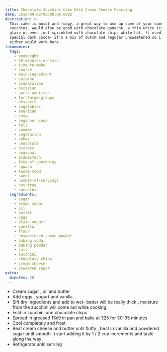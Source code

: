 ```yaml
---
title: Chocolate Zucchini Cake With Cream Cheese Frosting
date: 2010-09-02T00:00:00.000Z
description: >-
  This cake is moist and fudgy, a great way to use up some of your summer
  zucchini. would also be good with chocolate ganache, a thin white icing or
  glaze or even just sprinkled with chocolate chips while hot. *i used hershey's
  special dark cocoa- it's a mix of dutch and regular unsweetened so i think
  either would work here
taxonomies:
  tags:
    - weeknight
    - 60-minutes-or-less
    - time-to-make
    - course
    - main-ingredient
    - cuisine
    - preparation
    - occasion
    - north-american
    - for-large-groups
    - desserts
    - vegetables
    - american
    - easy
    - beginner-cook
    - fall
    - summer
    - vegetarian
    - cakes
    - chocolate
    - dietary
    - seasonal
    - midwestern
    - free-of-something
    - squash
    - taste-mood
    - sweet
    - number-of-servings
    - nut-free
    - zucchini
  ingredients:
    - sugar
    - brown sugar
    - oil
    - butter
    - eggs
    - plain yogurt
    - vanilla
    - flour
    - unsweetened cocoa powder
    - baking soda
    - baking powder
    - salt
    - zucchini
    - chocolate chips
    - cream cheese
    - powdered sugar
extra:
  minutes: 50
---
```

 - Cream sugar , oil and butter
 - Add eggs , yogurt and vanilla
 - Sift dry ingredients and add to wet- batter will be really thick , moisture from the zucchini will come out while cooking
 - Fold in zucchini and chocolate chips
 - Spread in greased 13x9 in pan and bake at 325 for 30-35 minutes
 - Cool completely and frost
 - Beat cream cheese and butter until fluffy , beat in vanilla and powdered sugar until smooth- i start adding it by 1 / 2 cup increments and taste along the way
 - Refrigerate until serving
